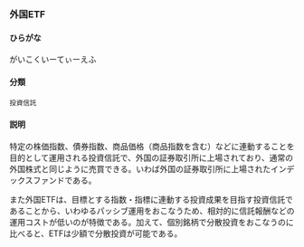 <div style="display:none;">

## [あ行](securities-terms?id=あ行)
## [か行](securities-terms?id=か行)

</div>

### 外国ETF

#### ひらがな

がいこくいーてぃーえふ

#### 分類

`投資信託`

#### 説明

特定の株価指数、債券指数、商品価格（商品指数を含む）などに連動することを目的として運用される投資信託で、外国の証券取引所に上場されており、通常の外国株式と同じように売買できる。いわば外国の証券取引所に上場されたインデックスファンドである。
また外国ETFは、目標とする指数・指標に連動する投資成果を目指す投資信託であることから、いわゆるパッシブ運用をおこなうため、相対的に信託報酬などの運用コストが低いのが特徴である。加えて、個別銘柄で分散投資をおこなうのに比べると、ETFは少額で分散投資が可能である。

<div style="display:none;">

## [さ行](securities-terms?id=さ行)
## [た行](securities-terms?id=た行)
## [な行](securities-terms?id=な行)
## [は行](securities-terms?id=は行)
## [ま行](securities-terms?id=ま行)
## [や行](securities-terms?id=や行)
## [ら行](securities-terms?id=ら行)
## [わ行](securities-terms?id=わ行)
## [英数字・記号](securities-terms?id=英数字・記号)

</div>


